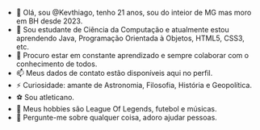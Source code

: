 - 👋 Olá, sou @Kevthiago, tenho 21 anos, sou do inteior de MG mas moro em BH desde 2023.
- 🌱 Sou estudante de Ciência da Computação e atualmente estou aprendendo Java, Programação Orientada à Objetos, HTML5, CSS3, etc.
- 💞️ Procuro estar em constante aprendizado e sempre colaborar com o conhecimento de todos.
- 📫 Meus dados de contato estão disponíveis aqui no perfil.
- ⚡ Curiosidade: amante de Astronomia, Filosofia, História e Geopolítica.
- ⚽ Sou atleticano.
- 🏀 Meus hobbies são League Of Legends, futebol e músicas.
- 💬 Pergunte-me sobre qualquer coisa, adoro ajudar pessoas.
